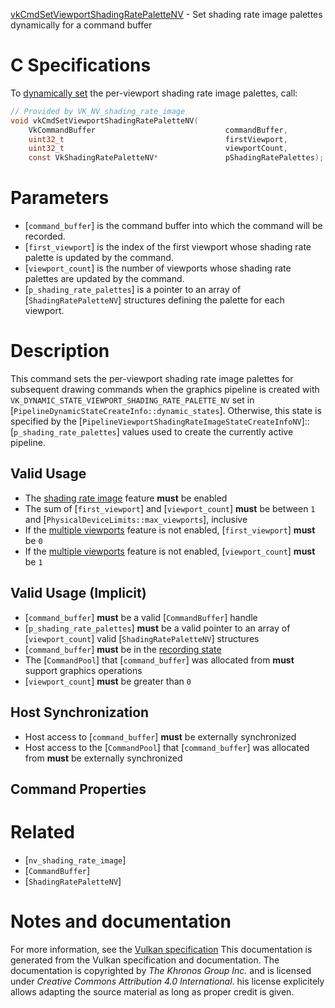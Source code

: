 [vkCmdSetViewportShadingRatePaletteNV](https://www.khronos.org/registry/vulkan/specs/1.3-extensions/man/html/vkCmdSetViewportShadingRatePaletteNV.html) - Set shading rate image palettes dynamically for a command buffer

# C Specifications
To [dynamically set](https://www.khronos.org/registry/vulkan/specs/1.3-extensions/html/vkspec.html#pipelines-dynamic-state) the per-viewport shading
rate image palettes, call:
```c
// Provided by VK_NV_shading_rate_image
void vkCmdSetViewportShadingRatePaletteNV(
    VkCommandBuffer                             commandBuffer,
    uint32_t                                    firstViewport,
    uint32_t                                    viewportCount,
    const VkShadingRatePaletteNV*               pShadingRatePalettes);
```

# Parameters
- [`command_buffer`] is the command buffer into which the command will be recorded.
- [`first_viewport`] is the index of the first viewport whose shading rate palette is updated by the command.
- [`viewport_count`] is the number of viewports whose shading rate palettes are updated by the command.
- [`p_shading_rate_palettes`] is a pointer to an array of [`ShadingRatePaletteNV`] structures defining the palette for each viewport.

# Description
This command sets the per-viewport shading rate image palettes for
subsequent drawing commands when the graphics pipeline is created with
`VK_DYNAMIC_STATE_VIEWPORT_SHADING_RATE_PALETTE_NV` set in
[`PipelineDynamicStateCreateInfo::dynamic_states`].
Otherwise, this state is specified by the
[`PipelineViewportShadingRateImageStateCreateInfoNV`]::[`p_shading_rate_palettes`]
values used to create the currently active pipeline.
## Valid Usage
-    The [shading rate image](https://www.khronos.org/registry/vulkan/specs/1.3-extensions/html/vkspec.html#features-shadingRateImage) feature  **must**  be enabled
-    The sum of [`first_viewport`] and [`viewport_count`] **must**  be between `1` and [`PhysicalDeviceLimits::max_viewports`], inclusive
-    If the [multiple viewports](https://www.khronos.org/registry/vulkan/specs/1.3-extensions/html/vkspec.html#features-multiViewport) feature is not enabled, [`first_viewport`] **must**  be `0`
-    If the [multiple viewports](https://www.khronos.org/registry/vulkan/specs/1.3-extensions/html/vkspec.html#features-multiViewport) feature is not enabled, [`viewport_count`] **must**  be `1`

## Valid Usage (Implicit)
-  [`command_buffer`] **must**  be a valid [`CommandBuffer`] handle
-  [`p_shading_rate_palettes`] **must**  be a valid pointer to an array of [`viewport_count`] valid [`ShadingRatePaletteNV`] structures
-  [`command_buffer`] **must**  be in the [recording state]()
-    The [`CommandPool`] that [`command_buffer`] was allocated from  **must**  support graphics operations
-  [`viewport_count`] **must**  be greater than `0`

## Host Synchronization
- Host access to [`command_buffer`] **must**  be externally synchronized
- Host access to the [`CommandPool`] that [`command_buffer`] was allocated from  **must**  be externally synchronized

## Command Properties

# Related
- [`nv_shading_rate_image`]
- [`CommandBuffer`]
- [`ShadingRatePaletteNV`]

# Notes and documentation
For more information, see the [Vulkan specification](https://www.khronos.org/registry/vulkan/specs/1.3-extensions/html/vkspec.html)
This documentation is generated from the Vulkan specification and documentation.
The documentation is copyrighted by *The Khronos Group Inc.* and is licensed under *Creative Commons Attribution 4.0 International*.
his license explicitely allows adapting the source material as long as proper credit is given.
        